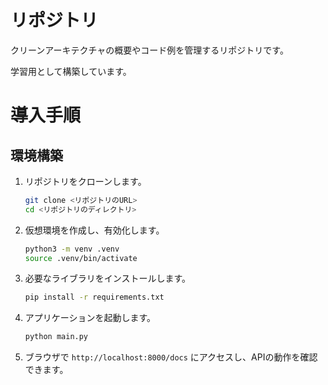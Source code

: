 # リポジトリ

クリーンアーキテクチャの概要やコード例を管理するリポジトリです。

学習用として構築しています。

# 導入手順

## 環境構築

1. リポジトリをクローンします。
   ```bash
   git clone <リポジトリのURL>
   cd <リポジトリのディレクトリ>
   ```

2. 仮想環境を作成し、有効化します。
   ```bash
   python3 -m venv .venv
   source .venv/bin/activate
   ```

3. 必要なライブラリをインストールします。
   ```bash
   pip install -r requirements.txt
   ```

4. アプリケーションを起動します。
   ```bash
   python main.py
   ```

5. ブラウザで `http://localhost:8000/docs` にアクセスし、APIの動作を確認できます。
